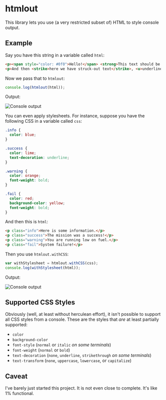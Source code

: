 # htmlout

This library lets you use (a very restricted subset of) HTML to style console output.

## Example

Say you have this string in a variable called `html`:

```html
<p><span style="color: #0f0">Hello!</span> <strong>This text should be bold.</strong></p>
<p>And then <strike>here we have struck-out text</strike>, <u>underlined text</u>, etc.</p>
```

Now we pass that to `htmlout`:

```javascript
console.log(htmlout(html));
```

Output:

![Console output](http://i.imgur.com/cqBE08b.png)

You can even apply stylesheets. For instance, suppose you have the following CSS in a variable
called `css`:

```css
.info {
  color: blue;
}

.success {
  color: lime;
  text-decoration: underline;
}

.warning {
  color: orange;
  font-weight: bold;
}

.fail {
  color: red;
  background-color: yellow;
  font-weight: bold;
}
```

And then this is `html`:

```html
<p class="info">Here is some information.</p>
<p class="success">The mission was a success!</p>
<p class="warning">You are running low on fuel.</p>
<p class="fail">System failure!</p>
```

Then you use `htmlout.withCSS`:

```javascript
var withStylesheet = htmlout.withCSS(css);
console.log(withStylesheet(html));
```

Output:

![Console output](http://i.imgur.com/UwdktNB.png)

## Supported CSS Styles

Obviously (well, at least without herculean effort), it isn't possible to support all CSS styles
from a console. These are the styles that *are* at least partially supported:

- `color`
- `background-color`
- `font-style` (`normal` or `italic` *on some terminals*)
- `font-weight` (`normal` or `bold`)
- `text-decoration` (`none`, `underline`, `strikethrough` *on some terminals*)
- `text-transform` (`none`, `uppercase`, `lowercase`, or `capitalize`)

## Caveat

I've barely just started this project. It is not even close to complete. It's like 1% functional.

